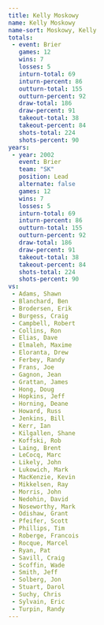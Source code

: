 ```yaml
---
title: Kelly Moskowy
name: Kelly Moskowy
name-sort: Moskowy, Kelly
totals:
 - event: Brier
   games: 12
   wins: 7
   losses: 5
   inturn-total: 69
   inturn-percent: 86
   outturn-total: 155
   outturn-percent: 92
   draw-total: 186
   draw-percent: 91
   takeout-total: 38
   takeout-percent: 84
   shots-total: 224
   shots-percent: 90
years:
 - year: 2002
   event: Brier
   team: "SK"
   position: Lead
   alternate: false
   games: 12
   wins: 7
   losses: 5
   inturn-total: 69
   inturn-percent: 86
   outturn-total: 155
   outturn-percent: 92
   draw-total: 186
   draw-percent: 91
   takeout-total: 38
   takeout-percent: 84
   shots-total: 224
   shots-percent: 90
vs:
 - Adams, Shawn
 - Blanchard, Ben
 - Brodersen, Erik
 - Burgess, Craig
 - Campbell, Robert
 - Collins, Ron
 - Elias, Dave
 - Elmaleh, Maxime
 - Eloranta, Drew
 - Ferbey, Randy
 - Frans, Joe
 - Gagnon, Jean
 - Grattan, James
 - Hong, Doug
 - Hopkins, Jeff
 - Horning, Deane
 - Howard, Russ
 - Jenkins, Bill
 - Kerr, Ian
 - Kilgallen, Shane
 - Koffski, Rob
 - Laing, Brent
 - LeCocq, Marc
 - Likely, John
 - Lukowich, Mark
 - MacKenzie, Kevin
 - Mikkelsen, Ray
 - Morris, John
 - Nedohin, David
 - Noseworthy, Mark
 - Odishaw, Grant
 - Pfeifer, Scott
 - Phillips, Tim
 - Roberge, Francois
 - Rocque, Marcel
 - Ryan, Pat
 - Savill, Craig
 - Scoffin, Wade
 - Smith, Jeff
 - Solberg, Jon
 - Stuart, Darol
 - Suchy, Chris
 - Sylvain, Eric
 - Turpin, Randy
---
```

